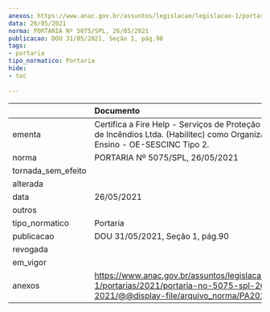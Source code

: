 ```yaml
---
anexos: https://www.anac.gov.br/assuntos/legislacao/legislacao-1/portarias/2021/portaria-no-5075-spl-26-05-2021/@@display-file/arquivo_norma/PA2021-5075.pdf
data: 26/05/2021
norma: PORTARIA Nº 5075/SPL, 26/05/2021
publicacao: DOU 31/05/2021, Seção 1, pág.90
tags:
- portaria
tipo_normatico: Portaria
hide: 
- toc 
 
---
```


|                    | Documento                                                                                                                                            |
|:-------------------|:-----------------------------------------------------------------------------------------------------------------------------------------------------|
| ementa             | Certifica a Fire Help - Serviços de Proteção e Extinção de Incêndios Ltda. (Habilitec) como Organização de Ensino - OE-SESCINC Tipo 2.               |
| norma              | PORTARIA Nº 5075/SPL, 26/05/2021                                                                                                                     |
| tornada_sem_efeito |                                                                                                                                                      |
| alterada           |                                                                                                                                                      |
| data               | 26/05/2021                                                                                                                                           |
| outros             |                                                                                                                                                      |
| tipo_normatico     | Portaria                                                                                                                                             |
| publicacao         | DOU 31/05/2021, Seção 1, pág.90                                                                                                                      |
| revogada           |                                                                                                                                                      |
| em_vigor           |                                                                                                                                                      |
| anexos             | https://www.anac.gov.br/assuntos/legislacao/legislacao-1/portarias/2021/portaria-no-5075-spl-26-05-2021/@@display-file/arquivo_norma/PA2021-5075.pdf |